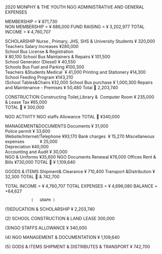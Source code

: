 2020 MONPHY & THE YOUTH NGO ADMINISTRATIVE AND GENERAL EXPENSES

MEMBERSHIP = ¥ 871,730  
NON MEMBERSHIP = ¥ 686,000
FUND RAISING = ¥ 3,202,977
TOTAL INCOME = ¥ 4,760,707

SCHOLARSHIP
Nurse , Primary, JHS, SHS & University Students
¥ 320,000  
Teachers Salary Increases
¥280,000  
School Bus License & Registration  
¥ 80,100
School Bus Maintainers & Repairs
¥ 101,500  
School Generator (Diesel)
¥ 40,550  
Schools Bus Fuel and Parking
¥100,300  
Teachers &Students Medical 
¥ 41,000
Printing and Stationery ¥14,300  
School Feeding Program
¥143,210  
(School Tables&Chairs
¥32,000
School Bus purchase
¥ 1,000,300
Repairs and Maintenance - Premises
¥ 50,480
Total 🟰 2,203,740

CONSTRUCTION
Constructing Toilet,Library &  Computer Room
¥ 235,000  
 & Lease Tax
¥65,000  
TOTAL 🟰 ¥ 300,000

NGO ACTIVITY
NGO staffs Allowance
TOTAL 🟰 ¥340,000

MANAGEMENT&DOCUMENTS
Documents
¥ 31,000  
Police permit
¥ 33,600  
Website/Internet/Telephone ¥93,170
Bank charges 
¥ 15,270
Miscellaneous expenses            
¥ 25,000  
Depreciation
¥40,000  
Accounting and Audit
¥ 30,000  
NGO & Uniforms
¥35,600
NGO Documents Renewal ¥76,000
Offices Rent & Bills
¥730,000
TOTAL 🟰 ¥ 1,109,640

GOODS & ITEMS
Shipment& Clearance
¥ 710,400
Transport &Distribution
¥ 32,300
TOTAL 🟰 & 742,700

TOTAL INCOME = ¥ 4,760,707 TOTAL EXPENSES = ¥ 4,696,080
BALANCE = +64,627

                (   GRAPH )

(1)EDUCATION & SCHOLARSHIP
¥ 2,203,740

(2) SCHOOL CONSTRUCTION & LAND LEASE
300,000

(3)NGO STAFFS ALLOWANCE
¥ 340,000

(4) NGO MANAGEMENT & DOCUMENTATION
¥ 1,109,640

(5) GODS & ITEMS
SHIPMENT & DISTRIBUTES & TRANSPORT
¥ 742,700
